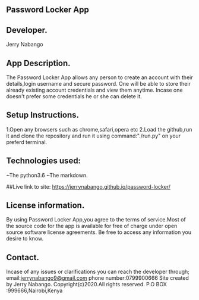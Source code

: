 ## Password Locker App

## Developer.
Jerry Nabango

## App Description.
The Password Locker App allows any person to create an account with their details,login username and secure password.
One will be able to store their already existing account credentials and view them anytime.
Incase one doesn't prefer some credentials he or she can delete it.

## Setup Instructions.
1.Open any browsers such as chrome,safari,opera etc
2.Load the github,run it and clone the repository and run it using command:"./run.py" on your preferd terminal.

## Technologies used:
~The python3.6
~The markdown.

##Live link to site:
https://jerrynabango.github.io/password-locker/

## License information.
By using Password Locker App,you agree to the terms of service.Most of the source code for the app is available for free of charge under open source software license agreements.
Be free to access any information you desire to know.

## Contact.
Incase of any issues or clarifications you can reach the developer through;
      email:jerrynabango9@gmail.com
      phone number:0799900666
      Site created by Jerry Nabango.
                Copyright(c)2020.All rights reserved.
                P.O BOX :999666,Nairobi,Kenya
